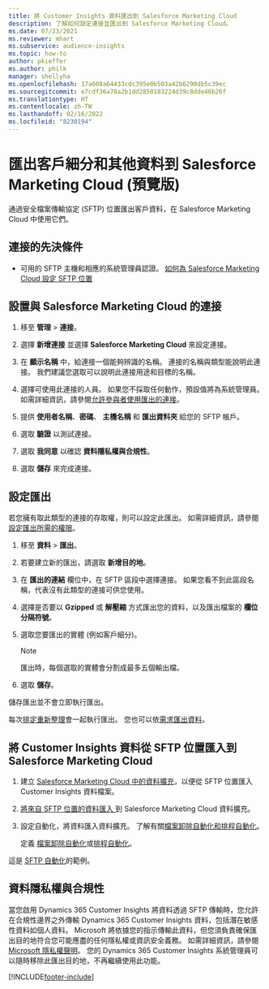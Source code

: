 ```yaml
---
title: 將 Customer Insights 資料匯出到 Salesforce Marketing Cloud
description: 了解如何設定連接並匯出到 Salesforce Marketing Cloud。
ms.date: 07/23/2021
ms.reviewer: mhart
ms.subservice: audience-insights
ms.topic: how-to
author: pkieffer
ms.author: philk
manager: shellyha
ms.openlocfilehash: 17a608a64433cdc395e0b503a42b6290db5c39ec
ms.sourcegitcommit: e7cdf36a78a2b1dd2850183224d39c8dde46b26f
ms.translationtype: HT
ms.contentlocale: zh-TW
ms.lasthandoff: 02/16/2022
ms.locfileid: "8230194"
---
```

# <a name="export-segments-and-other-data-to-salesforce-marketing-cloud-preview"></a>匯出客戶細分和其他資料到 Salesforce Marketing Cloud (預覽版)

通過安全檔案傳輸協定 (SFTP) 位置匯出客戶資料，在 Salesforce Marketing Cloud 中使用它們。

## <a name="prerequisites-for-connection"></a>連接的先決條件

- 可用的 SFTP 主機和相應的系統管理員認證。 [如何為 Salesforce Marketing Cloud 設定 SFTP 位置](https://help.salesforce.com/articleView?id=sf.mc_es_configure_enhanced_ftp.htm&type=5) 

## <a name="set-up-the-connection-to-salesforce-marketing-cloud"></a>設置與 Salesforce Marketing Cloud 的連接

1. 移至 **管理** > **連接**。

1. 選擇 **新增連接** 並選擇 **Salesforce Marketing Cloud** 來設定連接。

1. 在 **顯示名稱** 中，給連接一個能夠辨識的名稱。 連接的名稱與類型能說明此連接。 我們建議您選取可以說明此連接用途和目標的名稱。

1. 選擇可使用此連接的人員。 如果您不採取任何動作，預設值將為系統管理員。 如需詳細資訊，請參閱[允許參與者使用匯出的連接](connections.md#allow-contributors-to-use-a-connection-for-exports)。

1. 提供 **使用者名稱**、**密碼**、 **主機名稱** 和 **匯出資料夾** 給您的 SFTP 帳戶。

1. 選取 **驗證** 以測試連接。

1. 選取 **我同意** 以確認 **資料隱私權與合規性**。

1. 選取 **儲存** 來完成連接。

## <a name="configure-an-export"></a>設定匯出

若您擁有取此類型的連接的存取權，則可以設定此匯出。 如需詳細資訊，請參閱[設定匯出所需的權限](export-destinations.md#set-up-a-new-export)。

1. 移至 **資料** > **匯出**。

1. 若要建立新的匯出，請選取 **新增目的地**。

1. 在 **匯出的連結** 欄位中，在 SFTP 區段中選擇連接。 如果您看不到此區段名稱，代表沒有此類型的連接可供您使用。

1. 選擇是否要以 **Gzipped** 或 **解壓縮** 方式匯出您的資料，以及匯出檔案的 **欄位分隔符號**。

1. 選取您要匯出的實體 (例如客戶細分)。

   > [!NOTE]
   > 匯出時，每個選取的實體會分割成最多五個輸出檔。 

1. 選取 **儲存**。

儲存匯出並不會立即執行匯出。

每次[排定重新整理](system.md#schedule-tab)會一起執行匯出。 您也可以依[需求匯出資料](export-destinations.md#run-exports-on-demand)。 

## <a name="import-customer-insights-data-from-sftp-location-to-salesforce-marketing-cloud"></a>將 Customer Insights 資料從 SFTP 位置匯入到 Salesforce Marketing Cloud

1. 建立 [Salesforce Marketing Cloud 中的資料擴充](https://help.salesforce.com/articleView?id=sf.mc_es_create_data_extension.htm&type=5)，以便從 SFTP 位置匯入 Customer Insights 資料檔案。

2. [將來自 SFTP 位置的資料匯入 ](https://help.salesforce.com/articleView?id=sf.mc_es_import_data_extension_classic.htm&type=5) 到 Salesforce Marketing Cloud 資料擴充。 

3. 設定自動化，將資料匯入資料擴充。 了解有關[檔案卸除自動化和排程自動化](https://help.salesforce.com/articleView?id=sf.mc_as_triggered_automations.htm&type=5)。

   定義 [檔案卸除自動化](https://help.salesforce.com/articleView?id=sf.mc_as_define_a_triggered_automation.htm&type=5)或[排程自動化](https://help.salesforce.com/articleView?id=sf.mc_as_define_a_scheduled_automation.htm&type=5)。 

這是 [SFTP 自動化](https://help.salesforce.com/articleView?id=sf.mc_as_ftp_and_triggered_automation_scenario.htm&type=5)的範例。

## <a name="data-privacy-and-compliance"></a>資料隱私權與合規性

當您啟用 Dynamics 365 Customer Insights 將資料透過 SFTP 傳輸時，您允許在合規性邊界之外傳輸 Dynamics 365 Customer Insights 資料，包括潛在敏感性資料如個人資料。 Microsoft 將依據您的指示傳輸此資料，但您須負責確保匯出目的地符合您可能應盡的任何隱私權或資訊安全義務。 如需詳細資訊，請參閱 [Microsoft 隱私權聲明](https://go.microsoft.com/fwlink/?linkid=396732)。
您的 Dynamics 365 Customer Insights 系統管理員可以隨時移除此匯出目的地，不再繼續使用此功能。

[!INCLUDE[footer-include](../includes/footer-banner.md)]
